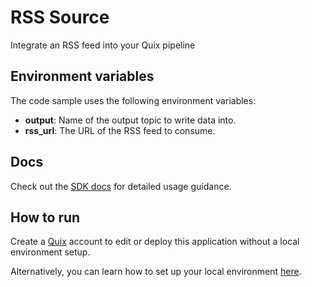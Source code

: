 # RSS Source 
Integrate an RSS feed into your Quix pipeline

## Environment variables

The code sample uses the following environment variables:

- **output**: Name of the output topic to write data into.
- **rss_url**: The URL of the RSS feed to consume.

## Docs

Check out the [SDK docs](https://quix.ai/docs/sdk/introduction.html) for detailed usage guidance.

## How to run
Create a [Quix](https://portal.platform.quix.ai/self-sign-up?xlink=github) account to edit or deploy this application without a local environment setup.

Alternatively, you can learn how to set up your local environment [here](https://quix.ai/docs/sdk/python-setup.html).
